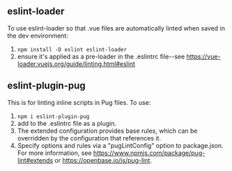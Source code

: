 ## eslint-loader
To use eslint-loader so that .vue files are automatically linted when saved in the dev environment:
1. `npm install -D eslint eslint-loader`
2. ensure it's applied as a pre-loader in the .eslintrc file--see https://vue-loader.vuejs.org/guide/linting.html#eslint

## eslint-plugin-pug
This is for linting inline scripts in Pug files. To use:
1. `npm i eslint-plugin-pug`
2. add to the .eslintrc file as a plugin.
3. The extended configuration provides base rules, which can be overridden by the configuration that references it.
4. Specify options and rules via a "pugLintConfig" option to package.json.
For more information, see https://www.npmjs.com/package/pug-lint#extends or https://openbase.io/js/pug-lint.


